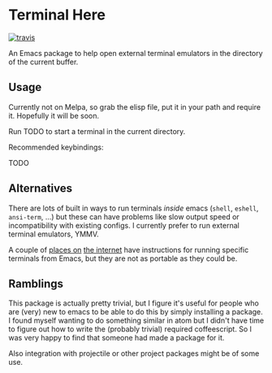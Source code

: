 # Terminal Here

[![travis][travis-badge]][travis-link] <!-- [![melpa][melpa-badge]][melpa-link] --> <!-- [![melpa stable badge][melpa-stable-badge]][melpa-stable-link] -->

[travis-link]: https://travis-ci.org/davidshepherd7/terminal-here
[travis-badge]: https://travis-ci.org/davidshepherd7/terminal-here.svg?branch=master
[melpa-link]: http://melpa.org/#/terminal-here
[melpa-badge]: http://melpa.org/packages/terminal-here-badge.svg
[melpa-stable-link]: https://stable.melpa.org/#/terminal-here
[melpa-stable-badge]: https://stable.melpa.org/packages/terminal-here-badge.svg


An Emacs package to help open external terminal emulators in the directory of the current buffer.

## Usage

Currently not on Melpa, so grab the elisp file, put it in your path and require
it. Hopefully it will be soon.

<!-- `M-x package-install terminal-here` -->

Run TODO to start a terminal in the current directory.

Recommended keybindings:

TODO


## Alternatives

There are lots of built in ways to run terminals *inside* emacs (`shell`,
`eshell`, `ansi-term`, ...) but these can have problems like slow output speed
or incompatibility with existing configs. I currently prefer to run external
terminal emulators, YMMV.

A couple of
[places on](http://emacs.stackexchange.com/questions/7650/how-to-open-a-external-terminal-from-emacs)
[the internet](http://ergoemacs.org/emacs/emacs_dired_open_file_in_ext_apps.html) have instructions for running specific terminals from Emacs, but they are not as portable as they could be.


## Ramblings

This package is actually pretty trivial, but I figure it's useful for people who
are (very) new to emacs to be able to do this by simply installing a package. I
found myself wanting to do something similar in atom but I didn't have time to
figure out how to write the (probably trivial) required coffeescript. So I was
very happy to find that someone had made a package for it.

Also integration with projectile or other project packages might be of some use.
